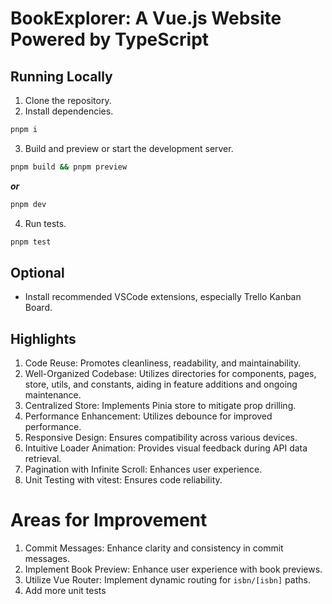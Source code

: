 # BookExplorer: A Vue.js Website Powered by TypeScript

## Running Locally

1. Clone the repository.
2. Install dependencies.

```bash
pnpm i
```

3. Build and preview or start the development server.

```bash
pnpm build && pnpm preview
```

**_or_**

```bash
pnpm dev
```

4. Run tests.

```bash
pnpm test
```

## Optional

- Install recommended VSCode extensions, especially Trello Kanban Board.

## Highlights

1. Code Reuse: Promotes cleanliness, readability, and maintainability.
2. Well-Organized Codebase: Utilizes directories for components, pages, store, utils, and constants, aiding in feature additions and ongoing maintenance.
3. Centralized Store: Implements Pinia store to mitigate prop drilling.
4. Performance Enhancement: Utilizes debounce for improved performance.
5. Responsive Design: Ensures compatibility across various devices.
6. Intuitive Loader Animation: Provides visual feedback during API data retrieval.
7. Pagination with Infinite Scroll: Enhances user experience.
8. Unit Testing with vitest: Ensures code reliability.

# Areas for Improvement

1. Commit Messages: Enhance clarity and consistency in commit messages.
2. Implement Book Preview: Enhance user experience with book previews.
3. Utilize Vue Router: Implement dynamic routing for `isbn/[isbn]` paths.
4. Add more unit tests
